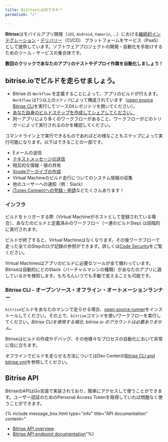 ```yaml
---
title: Bitriseとは何ですか？
permalink: "/"

---
```

**Bitrise**はモバイルアプリ開発（`iOS`, `Android`, `Xamarin`, ...）における[継続的インテグレーション](https://en.wikipedia.org/wiki/Continuous_integration)・[デリバリー](https://en.wikipedia.org/wiki/Continuous_delivery)（CI/CD） プラットフォームをサービス（PaaS）として提供しています。ソフトウェアプロジェクトの開発・自動化を手助けするためのツール・サービスの集合体です。

**数回のクリックであなたのアプリのテストやデプロイ作業を自動化しましょう！**

## bitrise.io**でビルドを走らせましょう。**

* Bitrise の `Workflow` を定義することによって、アプリのビルドが行えます。`Workflow` は1つ以上の`ステップ`によって構成されています（[open source Bitrise CLI](https://www.bitrise.io/cli)を実行してソースGitレポジトリを開いてください）。
* [あなた自身のビルドステップを作成してシェアしてください。](https://github.com/bitrise-steplib/step-template)
* 同一アプリにより多くのワークフローがあること、ワークフローがどのトリガーによって実行されるのかを確認してください。

コマンドライン上で実行できるものであればどの様なこともステップによって実行可能になります。以下はできることの一部です。

* Eメールの送信
* [テキストメッセージの送信](https://github.com/bitrise-io/steps-sms-text-message)
* 相互的な情報・値の共有
* [Xcodeアーカイブの作成](https://github.com/bitrise-io/steps-xcode-archive)
* Virtual Machineのビルド走行についてのシステム情報の収集
* 他のユーザーへの通知（例：Slack）
* [iTunes Connectへの登録・申請](https://github.com/bitrise-io/steps-deploy-to-itunesconnect-deliver)などたくさんあります！

### インフラ

ビルドをトリガーする際（Virtual Machineがホストとして登録されている場合）、あなたのビルドと定義済みのワークフロー（一連のビルドStep) は段階的に実行されます。

ビルドが終了すると、Virtual Machineはなくなります。その後ワークフローで走った全てのStepのログ記録の参照ができます。詳しくは[Code Security](/jp/getting-started/code-security)をご覧ください。

Virtual Machinesはアプリのビルドに必要なツールが全て備わっています。Bitriseは自動的にどのStack（バーチャルマシンの種類）があなたのアプリに適しているかを検知します。もちろんいつでも手動で変えることも可能です。

### Bitrise CLI - オープンソース・オフライン・オートメーションランナー

`bitrise`ビルドをあなたのマシンで走らせる場合、[open source runner](https://www.bitrise.io/cli)をインストールしてください。その上で、`bitrise`コマンドを使いワークフローを実行してください。_Bitrise CLIを使用する場合, bitrise.io のアカウントは必要ありません。_

Bitriseはビルドの作成やデバッグ、その他様々なプロセスの自動化において非常に役に立ちます。

オフラインでビルドを走らせる方法についてはDev Centerの[Bitrise CLI and bitrise.yml](/bitrise-cli/index/)を参照してください。

## Bitrise API

BitriseのAPIはGo言語で実装されており、簡単にアクセスして使うことができます。ユーザー認証のためのPersonal Access Tokenを取得していれば問題なく使うことができます。

{% include message_box.html type="info" title="API documentation" content="

* [Bitrise API overview](https://devcenter.bitrise.io/api/v0.1/)
* [Bitrise API endpoint documentation](https://api-docs.bitrise.io)"%}
